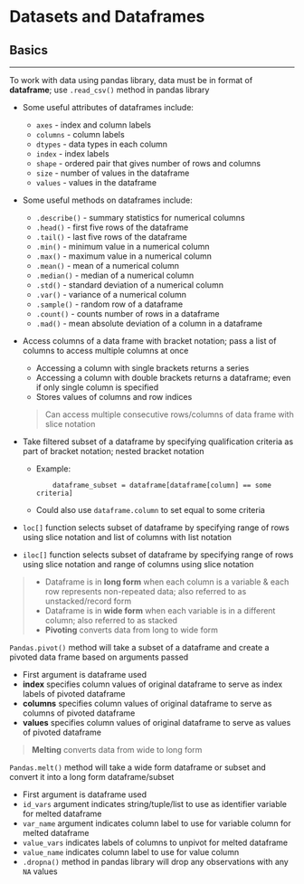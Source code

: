 # Datasets and Dataframes

## Basics

---

To work with data using pandas library, data must be in format of **dataframe**; use `.read_csv()` method in pandas library

- Some useful attributes of dataframes include:
  - `axes` - index and column labels
  - `columns` - column labels
  - `dtypes` - data types in each column
  - `index` - index labels
  - `shape` - ordered pair that gives number of rows and columns
  - `size` - number of values in the dataframe
  - `values` - values in the dataframe
- Some useful methods on dataframes  include:
  - `.describe()` - summary statistics for numerical columns
  - `.head()` - first five rows of the dataframe
  - `.tail()` - last five rows of the dataframe
  - `.min()` - minimum value in a numerical column
  - `.max()` - maximum value in a numerical column
  - `.mean()` - mean of a numerical column
  - `.median()` - median of a numerical column
  - `.std()` - standard deviation of a numerical column
  - `.var()` - variance of a numerical column
  - `.sample()` - random row of a dataframe
  - `.count()` - counts number of rows in a dataframe
  - `.mad()` - mean absolute deviation of a column in a dataframe
- Access columns of a data frame with bracket notation; pass a list of columns to access multiple columns at once
  - Accessing a column with single brackets returns a series
  - Accessing a column with double brackets returns a dataframe; even if only single column is specified
  - Stores values of columns and row indices

  > Can access multiple consecutive rows/columns of data frame with slice notation
- Take filtered subset of a dataframe by specifying qualification criteria as part of bracket notation; nested bracket notation
  - Example:

            dataframe_subset = dataframe[dataframe[column] == some criteria]

  - Could also use `dataframe.column` to set equal to some criteria
- `loc[]` function selects subset of dataframe by specifying range of rows using slice notation and list of columns with list notation
- `iloc[]` function selects subset of dataframe by specifying range of rows using slice notation and range of columns using slice notation

> - Dataframe is in **long form** when each column is a variable & each row represents non-repeated data; also referred to as unstacked/record form
> - Dataframe is in **wide form** when each variable is in a different column; also referred to as stacked
> - **Pivoting** converts data from long to wide form

`Pandas.pivot()` method will take a subset of a dataframe and create a pivoted data frame based on arguments passed

- First argument is dataframe used
- **index** specifies column values of original dataframe to serve as index labels of pivoted dataframe
- **columns** specifies column values of original dataframe to serve as columns of pivoted dataframe
- **values** specifies column values of original dataframe to serve as values of pivoted dataframe

> **Melting** converts data from wide to long form

`Pandas.melt()` method will take a wide form dataframe or subset and convert it into a long form dataframe/subset

- First argument is dataframe used
- `id_vars` argument indicates string/tuple/list to use as identifier variable for melted dataframe
- `var_name` argument indicates column label to use for variable column for melted dataframe
- `value_vars` indicates labels of columns to unpivot for melted dataframe
- `value_name` indicates column label to use for value column
- `.dropna()` method in pandas library will drop any observations with any `NA` values
